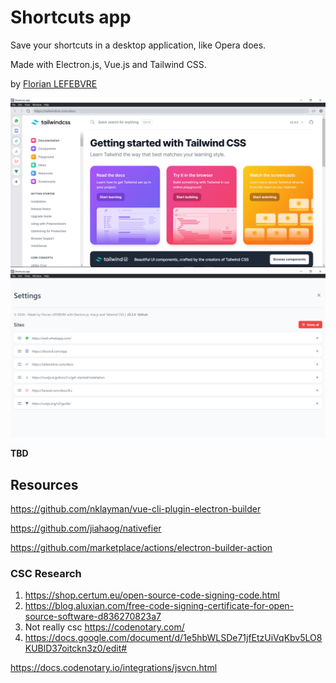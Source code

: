# Shortcuts app

Save your shortcuts in a desktop application, like Opera does.

Made with Electron.js, Vue.js and Tailwind CSS.

by [Florian LEFEBVRE](https://github.com/florian-lefebvre)

![Example image](ex.png)
![Settings page](ex-settings.png)

**TBD**

## Resources

https://github.com/nklayman/vue-cli-plugin-electron-builder

https://github.com/jiahaog/nativefier

https://github.com/marketplace/actions/electron-builder-action

### CSC Research

1. https://shop.certum.eu/open-source-code-signing-code.html
2. https://blog.aluxian.com/free-code-signing-certificate-for-open-source-software-d836270823a7
3. Not really csc https://codenotary.com/
4. https://docs.google.com/document/d/1e5hbWLSDe71jfEtzUiVqKbv5LO8KUBlD37oitckn3z0/edit#

https://docs.codenotary.io/integrations/jsvcn.html

